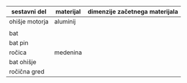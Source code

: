| sestavni del      | materijal | dimenzije začetnega materijala |
|-------------------|-----------|--------------------------------|
| ohišje motorja    | aluminij  |                                |
|                   |           |                                |
| bat               |           |                                |
| bat pin           |           |                                |
| ročica            | medenina  |                                |
| bat ohišje        |           |                                |
| ročična gred      |           |                                |
